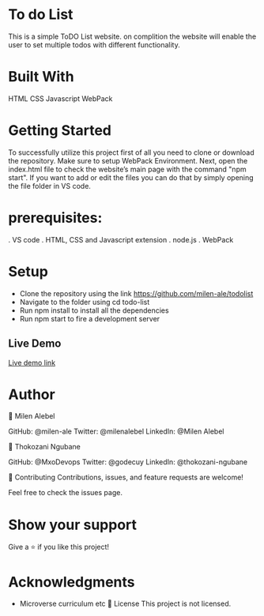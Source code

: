 # To do List

This is a simple ToDO List website. on complition the website will enable the user to set multiple todos with different functionality.

# Built With

HTML
CSS
Javascript
WebPack

# Getting Started

To successfully utilize this project first of all you need to clone or download the repository. Make sure to setup WebPack Environment. Next, open the index.html file to check the website’s main page with the command "npm start". If you want to add or edit the files you can do that by simply opening the file folder in VS code.

# prerequisites:

. VS code . HTML, CSS and Javascript extension . node.js . WebPack

# Setup

- Clone the repository using the link https://github.com/milen-ale/todolist
- Navigate to the folder using cd todo-list
- Run npm install to install all the dependencies
- Run npm start to fire a development server

## Live Demo

[Live demo link](https://milen-ale.github.io/todolist/)

# Author

👤 Milen Alebel

GitHub: @milen-ale
Twitter: @milenalebel
LinkedIn: @Milen Alebel

👤 Thokozani Ngubane

GitHub: @MxoDevops
Twitter: @godecuy
LinkedIn: @thokozani-ngubane

🤝 Contributing
Contributions, issues, and feature requests are welcome!

Feel free to check the issues page.

# Show your support

Give a ⭐️ if you like this project!

# Acknowledgments

- Microverse curriculum
  etc
  📝 License
  This project is not licensed.
